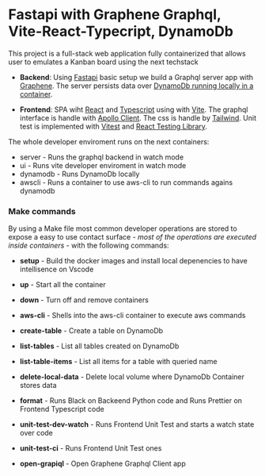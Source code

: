 # Fastapi with Graphene Graphql, Vite-React-Typecript, DynamoDb

This project is a full-stack web application fully containerized that allows user to emulates a Kanban board using the next techstack

- __Backend__: Using [Fastapi](https://fastapi.tiangolo.com/) basic setup we build a Graphql server app with [Graphene](https://graphene-python.org/). The server persists data over [DynamoDb running locally in a container](https://hub.docker.com/r/amazon/dynamodb-local).

- __Frontend__: SPA wiht [React](https://react.dev/) and [Typescript](https://www.typescriptlang.org/) using with [Vite](https://vitejs.dev/). The graphql interface is handle with [Apollo Client](https://www.apollographql.com/docs/react/). The css is handle by [Tailwind](https://tailwindcss.com/). Unit test is implemented with [Vitest](https://vitest.dev/) and [React Testing Library](https://testing-library.com/docs/react-testing-library/intro/).

The whole developer enviroment runs on the next containers:

-  server - Runs the graphql backend in watch mode
-  ui - Runs vite developer enviroment in watch mode
-  dynamodb - Runs DynamoDb locally
-  awscli - Runs a container to use aws-cli to run commands agains dynamodb

### Make commands

By using a Make file most common developer operations are stored to expose a easy to use contact surface - _most of the operations are executed inside containers_ - with the following commands:

-  __setup__ - Build the docker images and install local depenencies to have intellisence on Vscode

- __up__ - Start all the container

- __down__ - Turn off and remove containers

- __aws-cli__ - Shells into the aws-cli container to execute aws commands

- __create-table__ - Create a table on DynamoDb

- __list-tables__ - List all tables created on DynamoDb

- __list-table-items__ - List all items for a table with queried name

- __delete-local-data__ - Delete local volume where DynamoDb Container stores data

- __format__ - Runs Black on Backeend Python code and Runs Prettier on Frontend Typescript code

- __unit-test-dev-watch__ - Runs Frontend Unit Test and starts a watch state over code

- __unit-test-ci__ - Runs Frontend Unit Test ones

- __open-grapiql__ - Open Graphene Graphql Client app
